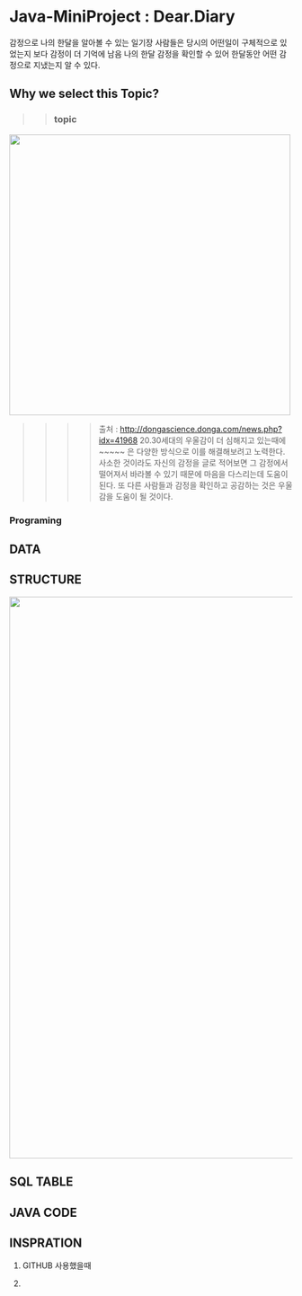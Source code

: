 # Java-MiniProject : Dear.Diary


감정으로 나의 한달을 알아볼 수 있는 일기장
사람들은 당시의 어떤일이 구체적으로 있었는지 보다 감정이 더 기억에 남음 
나의 한달 감정을 확인할 수 있어 한달동안 어떤 감정으로 지냈는지 알 수 있다. 

## Why we select this Topic?

>> ### topic 

>>>><div>
<img width="500" src=https://user-images.githubusercontent.com/73386460/101110209-dcb81300-361b-11eb-8e5a-75cf0469f02a.jpg>

>>>>출처 : http://dongascience.donga.com/news.php?idx=41968
>>>>20.30세대의 우울감이 더 심해지고 있는때에 ~~~~~ 은 다양한 방식으로 이를 해결해보려고 노력한다. 
>>>>사소한 것이라도 자신의 감정을 글로 적어보면 그 감정에서 떨어져서 바라볼 수 있기 때문에 
>>>>마음을 다스리는데 도움이 된다. 
>>>>또 다른 사람들과 감정을 확인하고 공감하는 것은 우울감을 도움이 될 것이다. 


### Programing 

## DATA



## STRUCTURE 
<div>
<img width="1000" src=https://lh4.googleusercontent.com/dVuPisLaZvbbO7v7B0Yf3T4AXV2zYE-7L7lMroRW51R2pD9GyZVJn1DlOquyORKzETP0_A3eH8OQpMqBZKCMJF7LS0YUBBU4Uyrf3-e02mpv3uciUoatxd3H92q2aEB7xiKuKZtzZA>

## SQL TABLE 




## JAVA CODE 

## INSPRATION 

1. GITHUB 사용했을때

2. 
